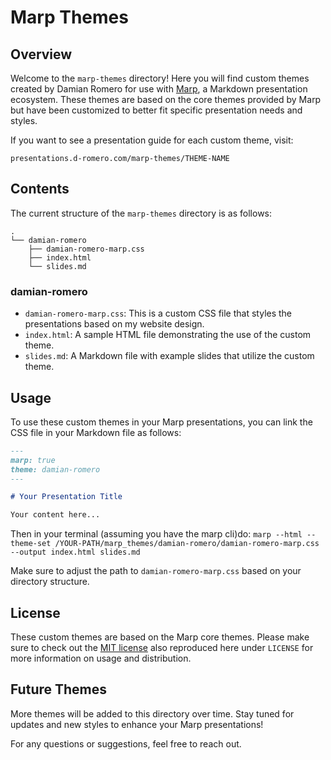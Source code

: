 # Marp Themes

## Overview

Welcome to the `marp-themes` directory! Here you will find custom themes created by Damian Romero for use with [Marp](https://marpit.marp.app/), a Markdown presentation ecosystem. These themes are based on the core themes provided by Marp but have been customized to better fit specific presentation needs and styles.

If you want to see a presentation guide for each custom theme, visit:

`presentations.d-romero.com/marp-themes/THEME-NAME`

## Contents

The current structure of the `marp-themes` directory is as follows:

```
.
└── damian-romero
    ├── damian-romero-marp.css
    ├── index.html
    └── slides.md
```

### damian-romero

- `damian-romero-marp.css`: This is a custom CSS file that styles the presentations based on my website design.
- `index.html`: A sample HTML file demonstrating the use of the custom theme.
- `slides.md`: A Markdown file with example slides that utilize the custom theme.

## Usage

To use these custom themes in your Marp presentations, you can link the CSS file in your Markdown file as follows:

```markdown
---
marp: true
theme: damian-romero
---

# Your Presentation Title

Your content here...
```

Then in your terminal (assuming you have the marp cli)do:
`marp --html --theme-set /YOUR-PATH/marp_themes/damian-romero/damian-romero-marp.css --output index.html slides.md`

Make sure to adjust the path to `damian-romero-marp.css` based on your directory structure.

## License

These custom themes are based on the Marp core themes. Please make sure to check out the [MIT license](https://github.com/marp-team/marp-core) also reproduced here under `LICENSE` for more information on usage and distribution.

## Future Themes

More themes will be added to this directory over time. Stay tuned for updates and new styles to enhance your Marp presentations!

For any questions or suggestions, feel free to reach out.

